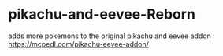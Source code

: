 # pikachu-and-eevee-Reborn
adds more pokemons to the original pikachu and eevee addon : https://mcpedl.com/pikachu-eevee-addon/

